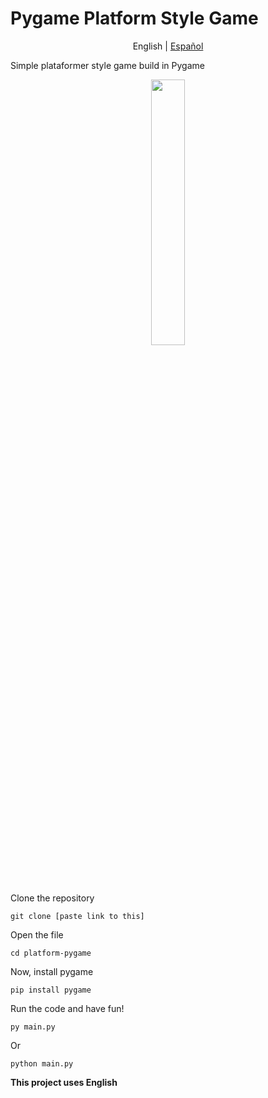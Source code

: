 # Pygame Platform Style Game
<p align="center">
  <span>English</span> |
  <a href="https://github.com/Fonsii/platform-pygame/blob/main/lang/spanish/README.md">Español</a>
</p>


Simple plataformer style game build in Pygame

<p align="center" width="100%">
    <img width="33%" src="https://github.com/Fonsii/snake-pygame/blob/main/resources/readme_utils/plataformer_gameplay.png"> 
</p>

Clone the repository

    git clone [paste link to this]

Open the file

    cd platform-pygame

Now, install pygame

    pip install pygame

Run the code and have fun!

    py main.py
    
Or

    python main.py

**This project uses English**